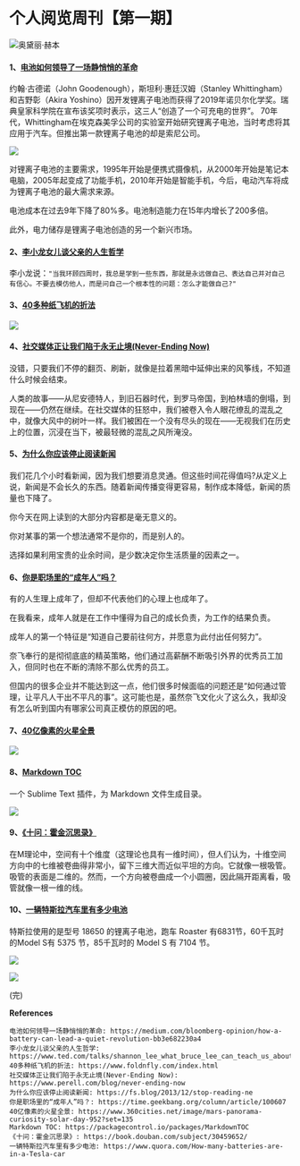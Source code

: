 # 个人阅览周刊【第一期】

![奥黛丽·赫本](https://i.loli.net/2019/10/15/ztguIOpC6S9GbvE.jpg)

####  1、[电池如何领导了一场静悄悄的革命](https://medium.com/bloomberg-opinion/how-a-battery-can-lead-a-quiet-revolution-bb3e682230a4) 

约翰·古德诺（John Goodenough），斯坦利·惠廷汉姆（Stanley Whittingham）和吉野彰（Akira Yoshino）因开发锂离子电池而获得了2019年诺贝尔化学奖。瑞典皇家科学院在宣布该奖项时表示，这三人“创造了一个可充电的世界”。 70年代，Whittingham在埃克森美孚公司的实验室开始研究锂离子电池，当时考虑将其应用于汽车。但推出第一款锂离子电池的却是索尼公司。

![](https://i.loli.net/2019/10/15/BT6n1N5z9VKGydg.png)

对锂离子电池的主要需求，1995年开始是便携式摄像机，从2000年开始是笔记本电脑，2005年起变成了功能手机，2010年开始是智能手机，今后，电动汽车将成为锂离子电池的最大需求来源。

电池成本在过去9年下降了80%多。电池制造能力在15年内增长了200多倍。

此外，电力储存是锂离子电池创造的另一个新兴市场。

#### 2、[李小龙女儿谈父亲的人生哲学](https://www.ted.com/talks/shannon_lee_what_bruce_lee_can_teach_us_about_living_fully)

李小龙说：`"当我环顾四周时，我总是学到一些东西，那就是永远做自己、表达自己并对自己有信心。不要去模仿他人，而是问自己一个根本性的问题：怎么才能做自己?"`

#### 3、[40多种纸飞机的折法](https://www.foldnfly.com/index.html)

![](https://i.loli.net/2019/10/15/EZB7yfwpYi8P2SX.jpg)

#### 4、[社交媒体正让我们陷于永无止境\(Never-Ending Now\)](https://www.perell.com/blog/never-ending-now)

没错，只要我们不停的翻页、刷新，就像是拉着黑暗中延伸出来的风筝线，不知道什么时候会结束。

人类的故事——从尼安德特人，到旧石器时代，到罗马帝国，到柏林墙的倒塌，到现在——仍然在继续。在社交媒体的狂怒中，我们被卷入令人眼花缭乱的混乱之中，就像大风中的树叶一样。我们被困在一个没有尽头的现在——无视我们在历史上的位置，沉浸在当下，被最轻微的混乱之风所淹没。

#### 5、[为什么你应该停止阅读新闻](https://fs.blog/2013/12/stop-reading-ne)

我们花几个小时看新闻，因为我们想要消息灵通。但这些时间花得值吗?从定义上说，新闻是不会长久的东西。随着新闻传播变得更容易，制作成本降低，新闻的质量也下降了。

你今天在网上读到的大部分内容都是毫无意义的。

你对某事的第一个想法通常不是你的，而是别人的。

选择如果利用宝贵的业余时间，是少数决定你生活质量的因素之一。

#### 6、[你是职场里的“成年人”吗？](https://time.geekbang.org/column/article/100607)

有的人生理上成年了，但却不代表他们的心理上也成年了。

在我看来，成年人就是在工作中懂得为自己的成长负责，为工作的结果负责。

成年人的第一个特征是“知道自己要前往何方，并愿意为此付出任何努力”。

奈飞奉行的是彻彻底底的精英策略，他们通过高薪酬不断吸引外界的优秀员工加入，但同时也在不断的清除不那么优秀的员工。

但国内的很多企业并不能达到这一点，他们很多时候面临的问题还是“如何通过管理，让平凡人干出不平凡的事”。这可能也是，虽然奈飞文化火了这么久，我却没有怎么听到国内有哪家公司真正模仿的原因的吧。

#### 7、[40亿像素的火星全景](https://www.360cities.net/image/mars-panorama-curiosity-solar-day-952?set=135)

![](https://i.loli.net/2019/10/15/jpRqxw8g1Ev2XUI.jpg)

#### 8、[Markdown TOC](https://packagecontrol.io/packages/MarkdownTOC)

一个 Sublime Text 插件，为 Markdown 文件生成目录。

![](https://i.loli.net/2019/10/15/HGEXCq3ZsIVt6L5.png)

#### 9、[《十问：霍金沉思录》](https://book.douban.com/subject/30459652/)

在M理论中，空间有十个维度（这理论也具有一维时间），但人们认为，十维空间方向中的七维被卷曲得非常小，留下三维大而近似平坦的方向。它就像一根吸管。吸管的表面是二维的。然而，一个方向被卷曲成一个小圆圈，因此隔开距离看，吸管就像一根一维的线。

#### 10、[一辆特斯拉汽车里有多少电池](https://www.quora.com/How-many-batteries-are-in-a-Tesla-car)

特斯拉使用的是型号 18650 的锂离子电池，跑车 Roaster 有6831节，60千瓦时的Model S有 5375 节，85千瓦时的 Model S 有 7104 节。

![](https://i.loli.net/2019/10/15/uf7aYrtsQISpLjh.png)

![](https://i.loli.net/2019/10/15/SzvsFfDH3CjWEwT.png)


\(完\)

**References**

```text
电池如何领导一场静悄悄的革命: https://medium.com/bloomberg-opinion/how-a-battery-can-lead-a-quiet-revolution-bb3e682230a4
李小龙女儿谈父亲的人生哲学: https://www.ted.com/talks/shannon_lee_what_bruce_lee_can_teach_us_about_living_fully
40多种纸飞机的折法: https://www.foldnfly.com/index.html
社交媒体正让我们陷于永无止境(Never-Ending Now): https://www.perell.com/blog/never-ending-now
为什么你应该停止阅读新闻: https://fs.blog/2013/12/stop-reading-ne
你是职场里的“成年人”吗？: https://time.geekbang.org/column/article/100607
40亿像素的火星全景: https://www.360cities.net/image/mars-panorama-curiosity-solar-day-952?set=135
Markdown TOC: https://packagecontrol.io/packages/MarkdownTOC
《十问：霍金沉思录》: https://book.douban.com/subject/30459652/
一辆特斯拉汽车里有多少电池: https://www.quora.com/How-many-batteries-are-in-a-Tesla-car
```

